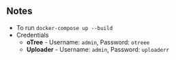 ## Notes
- To run `docker-compose up --build`
- Credentials
    - **oTree** - Username: `admin`, Password: `otreee`
    - **Uploader** - Username: `admin`, Password: `uploaderr`